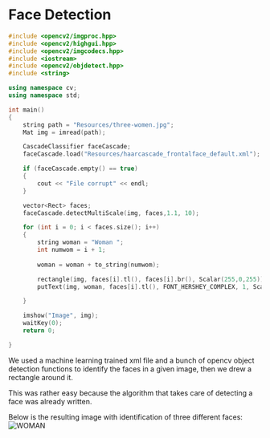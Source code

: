# Face Detection

```C++
#include <opencv2/imgproc.hpp>
#include <opencv2/highgui.hpp>
#include <opencv2/imgcodecs.hpp>
#include <iostream>
#include <opencv2/objdetect.hpp>
#include <string>

using namespace cv;
using namespace std;

int main()
{
	string path = "Resources/three-women.jpg";
	Mat img = imread(path);

	CascadeClassifier faceCascade;
	faceCascade.load("Resources/haarcascade_frontalface_default.xml");

	if (faceCascade.empty() == true)
	{
		cout << "File corrupt" << endl;
	}

	vector<Rect> faces;
	faceCascade.detectMultiScale(img, faces,1.1, 10);

	for (int i = 0; i < faces.size(); i++)
	{
		string woman = "Woman ";
		int numwom = i + 1;
		
		woman = woman + to_string(numwom);

		rectangle(img, faces[i].tl(), faces[i].br(), Scalar(255,0,255));
		putText(img, woman, faces[i].tl(), FONT_HERSHEY_COMPLEX, 1, Scalar(0, 0, 0), 2);

	}

	imshow("Image", img);
	waitKey(0);
	return 0;

}
```
We used a machine learning trained xml file and a bunch of opencv object detection functions to identify the faces in a given image, then we drew a rectangle around it. 

This was rather easy because the algorithm that takes care of detecting a face was already written.

Below is the resulting image with identification of three different faces:
![WOMAN](https://user-images.githubusercontent.com/56273897/127784224-e34cb24e-c53f-4372-970c-47aa89d8e7f4.PNG)


